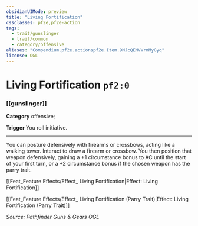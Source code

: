 ```yaml
---
obsidianUIMode: preview
title: "Living Fortification"
cssclasses: pf2e,pf2e-action
tags:
  - trait/gunslinger
  - trait/common
  - category/offensive
aliases: "Compendium.pf2e.actionspf2e.Item.9MJcQEMVVrmMyGyq"
license: OGL
---
```

# Living Fortification `pf2:0`

### [[gunslinger]]

**Category** offensive; 




**Trigger** You roll initiative.

* * *

You can posture defensively with firearms or crossbows, acting like a walking tower. Interact to draw a firearm or crossbow. You then position that weapon defensively, gaining a +1 circumstance bonus to AC until the start of your first turn, or a +2 circumstance bonus if the chosen weapon has the parry trait.

[[Feat_Feature Effects/Effect_ Living Fortification|Effect: Living Fortification]]

[[Feat_Feature Effects/Effect_ Living Fortification (Parry Trait)|Effect: Living Fortification (Parry Trait)]]

*Source: Pathfinder Guns & Gears*
*OGL*